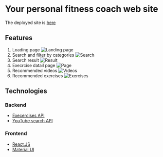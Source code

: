 # Your personal fitness coach web site
The deployed site is [here](https://your-fitness-coach.netlify.app/)

## Features
1. Loading page
![Landing page](https://github.com/aboronilov/Fitness_project/tree/master/src/assets/screenshots/1.png)
2. Search and filter by categories
![Search](https://github.com/aboronilov/Fitness_project/tree/master/src/assets/screenshots/2.png)
3. Search result
![Result](https://github.com/aboronilov/Fitness_project/tree/master/src/assets/screenshots/3.png)
4. Execrcise datail page
![Page](https://github.com/aboronilov/Fitness_project/tree/master/src/assets/screenshots/4.png)
5. Recommended videos
![Videos](https://github.com/aboronilov/Fitness_project/tree/master/src/assets/screenshots/5.png)
6. Recommended exercises
![Exercises](https://github.com/aboronilov/Fitness_project/tree/master/src/assets/screenshots/6.png)


## Technologies
### Backend
* [Execercises API](https://rapidapi.com/justin-WFnsXH_t6/api/exercisedb?utm_source=youtube.com%2FJavaScriptMastery&utm_medium=referral&utm_campaign=DevRel)
* [YouTube search API](https://rapidapi.com/h0p3rwe/api/youtube-search-and-download?utm_source=youtube.com%2FJavaScriptMastery&utm_medium=referral&utm_campaign=DevRel)

### Frontend
* [React.JS](https://reactjs.org/)
* [Material UI](https://mui.com/)
